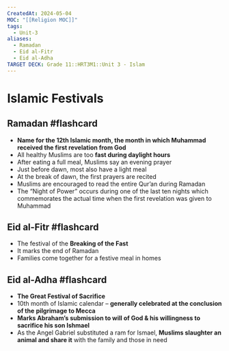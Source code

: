 ```yaml
---
CreatedAt: 2024-05-04
MOC: "[[Religion MOC]]"
tags:
  - Unit-3
aliases:
  - Ramadan
  - Eid al-Fitr
  - Eid al-Adha
TARGET DECK: Grade 11::HRT3M1::Unit 3 - Islam
---
```

# Islamic Festivals


## Ramadan #flashcard 
- **Name for the 12th Islamic month, the month in which Muhammad received the first revelation from God** 
- All healthy Muslims are too **fast during daylight hours** 
- After eating a full meal, Muslims say an evening prayer 
- Just before dawn, most also have a light meal 
- At the break of dawn, the first prayers are recited 
- Muslims are encouraged to read the entire Qur’an during Ramadan 
- The “Night of Power” occurs during one of the last ten nights which commemorates the actual time when the first revelation was given to Muhammad
<!--ID: 1718379550005-->


## Eid al-Fitr #flashcard 
- The festival of the **Breaking of the Fast**
- It marks the end of Ramadan
- Families come together for a festive meal in homes
<!--ID: 1718379550016-->


## Eid al-Adha #flashcard 
- **The Great Festival of Sacrifice**
- 10th month of Islamic calendar – **generally celebrated at the conclusion of the** **pilgrimage to Mecca**
- **Marks Abraham’s submission to will of God & his willingness to sacrifice his son Ishmael**
- As the Angel Gabriel substituted a ram for Ismael, **Muslims slaughter an animal and share it** with the family and those in need
<!--ID: 1718379550026-->


